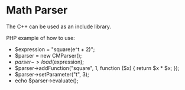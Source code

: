 Math Parser
========
The C++ can be used as an include library.

PHP example of how to use:
 *   $expression = "square(e^t + 2)";
 *   $parser = new CMParser();
 *   $parser->load($expression);
 *   $parser->addFunction("square", 1, function ($x) { return $x * $x; });
 *   $parser->setParameter("t", 3);
 *   echo $parser->evaluate();
